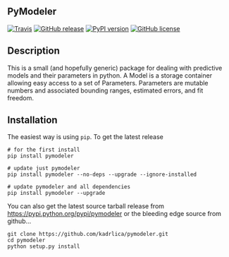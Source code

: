 PyModeler
---------

[![Travis](https://img.shields.io/travis/kadrlica/pymodeler.svg)](https://travis-ci.org/kadrlica/pymodeler)
[![GitHub release](https://img.shields.io/github/release/kadrlica/pymodeler.svg)]()
[![PyPI version](https://img.shields.io/pypi/v/pymodeler.svg)](https://pypi.python.org/pypi/pymodeler)
[![GitHub license](https://img.shields.io/badge/license-MIT-blue.svg)]()

Description
-----------

This is a small (and hopefully generic) package for dealing with predictive models and their parameters in python. A Model is a storage container allowing easy access to a set of Parameters. Parameters are mutable numbers and associated bounding ranges, estimated errors, and fit freedom.

Installation
------------
The easiest way is using `pip`. To get the latest release

```
# for the first install
pip install pymodeler

# update just pymodeler
pip install pymodeler --no-deps --upgrade --ignore-installed

# update pymodeler and all dependencies
pip install pymodeler --upgrade
```

You can also get the latest source tarball release from https://pypi.python.org/pypi/pymodeler or the bleeding edge source from github...

```
git clone https://github.com/kadrlica/pymodeler.git
cd pymodeler
python setup.py install
```
